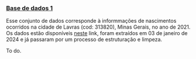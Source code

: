 
### [Base de dados 1](#)
Esse conjunto de dados corresponde à informmações de nascimentos ocorridos na cidade de Lavras (cod: 313820), Minas Gerais, no ano de 2021. Os dados estão disponíveis <a href="https://datasus.saude.gov.br/transferencia-de-arquivos" target="_blank">neste</a> link, foram extraídos em 03 de janeiro de 2024 e já passaram por um processo de estruturação e limpeza. 


<p align="justify">
To do.
</p> 
